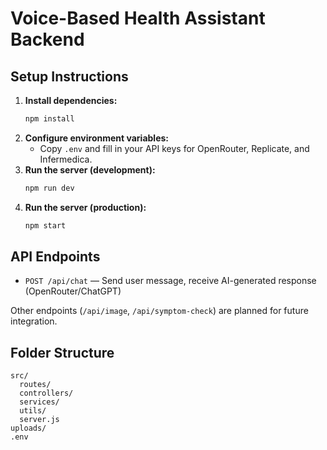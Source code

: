 # Voice-Based Health Assistant Backend

## Setup Instructions

1. **Install dependencies:**
   ```sh
   npm install
   ```
2. **Configure environment variables:**
   - Copy `.env` and fill in your API keys for OpenRouter, Replicate, and Infermedica.
3. **Run the server (development):**
   ```sh
   npm run dev
   ```
4. **Run the server (production):**
   ```sh
   npm start
   ```

## API Endpoints

- `POST /api/chat` — Send user message, receive AI-generated response (OpenRouter/ChatGPT)

Other endpoints (`/api/image`, `/api/symptom-check`) are planned for future integration.

## Folder Structure

```
src/
  routes/
  controllers/
  services/
  utils/
  server.js
uploads/
.env
```
